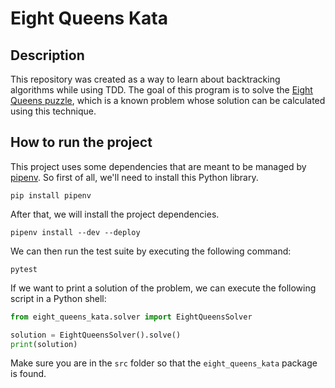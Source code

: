 # Eight Queens Kata

## Description
This repository was created as a way to learn about backtracking algorithms while using TDD.
The goal of this program is to solve the [Eight Queens puzzle](https://en.wikipedia.org/wiki/Eight_queens_puzzle), which is a known problem whose solution can be calculated using this technique.

## How to run the project
This project uses some dependencies that are meant to be managed by [pipenv](https://pipenv.pypa.io/en/latest/index.html). 
So first of all, we'll need to install this Python library.

```
pip install pipenv
```

After that, we will install the project dependencies.

```
pipenv install --dev --deploy
```

We can then run the test suite by executing the following command:

```
pytest
```

If we want to print a solution of the problem, we can execute the following script in a Python shell:

```python
from eight_queens_kata.solver import EightQueensSolver

solution = EightQueensSolver().solve()
print(solution)
```

Make sure you are in the `src` folder so that the `eight_queens_kata` package is found.

